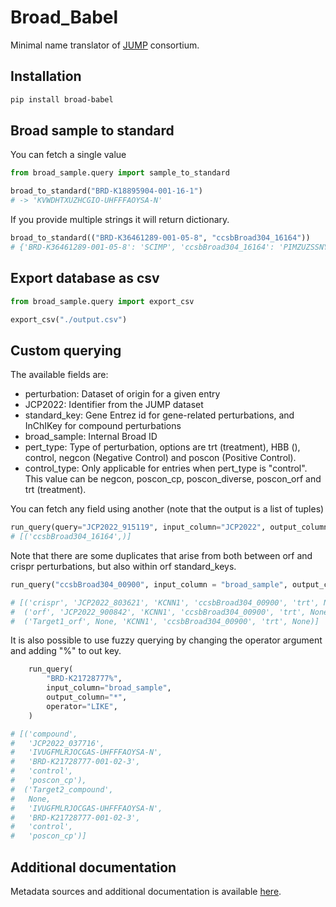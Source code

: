 # Broad_Babel

Minimal name translator of [JUMP](https://jump-cellpainting.broadinstitute.org/) consortium.

## Installation

```bash
pip install broad-babel
```

## Broad sample to standard 
You can fetch a single value
```python
from broad_sample.query import sample_to_standard

broad_to_standard("BRD-K18895904-001-16-1") 
# -> 'KVWDHTXUZHCGIO-UHFFFAOYSA-N'
```
If you provide multiple strings it will return dictionary.

```python
broad_to_standard(("BRD-K36461289-001-05-8", "ccsbBroad304_16164")) 
# {'BRD-K36461289-001-05-8': 'SCIMP', 'ccsbBroad304_16164': 'PIMZUZSSNYHVCU-KBLUICEQSA-N'}
```

## Export database as csv
```python
from broad_sample.query import export_csv

export_csv("./output.csv")
```

## Custom querying
The available fields are:
- perturbation: Dataset of origin for a given entry
- JCP2022: Identifier from the JUMP dataset
- standard_key: Gene Entrez id for gene-related perturbations, and InChIKey for compound perturbations
- broad_sample: Internal Broad ID
- pert_type: Type of perturbation, options are trt (treatment), HBB (), control, negcon (Negative Control) and poscon (Positive Control).
- control_type: Only applicable for entries when pert_type is "control". This value can be negcon, poscon_cp, poscon_diverse, poscon_orf and trt (treatment).


You can fetch any field using another (note that the output is a list of tuples)

```python
run_query(query="JCP2022_915119", input_column="JCP2022", output_column="broad_sample")
# [('ccsbBroad304_16164',)]
```

Note that there are some duplicates that arise from both between orf and crispr perturbations, but also within orf standard_keys.

```python
run_query("ccsbBroad304_00900", input_column = "broad_sample", output_column = "*")

# [('crispr', 'JCP2022_803621', 'KCNN1', 'ccsbBroad304_00900', 'trt', None),
#  ('orf', 'JCP2022_900842', 'KCNN1', 'ccsbBroad304_00900', 'trt', None),
#  ('Target1_orf', None, 'KCNN1', 'ccsbBroad304_00900', 'trt', None)]
```

It is also possible to use fuzzy querying by changing the operator argument and adding "%" to out key.

```python
    run_query(
        "BRD-K21728777%",
        input_column="broad_sample",
        output_column="*",
        operator="LIKE",
    )

# [('compound',
#   'JCP2022_037716',
#   'IVUGFMLRJOCGAS-UHFFFAOYSA-N',
#   'BRD-K21728777-001-02-3',
#   'control',
#   'poscon_cp'),
#  ('Target2_compound',
#   None,
#   'IVUGFMLRJOCGAS-UHFFFAOYSA-N',
#   'BRD-K21728777-001-02-3',
#   'control',
#   'poscon_cp')]
```

## Additional documentation
Metadata sources and additional documentation is available [here](./docs). 
